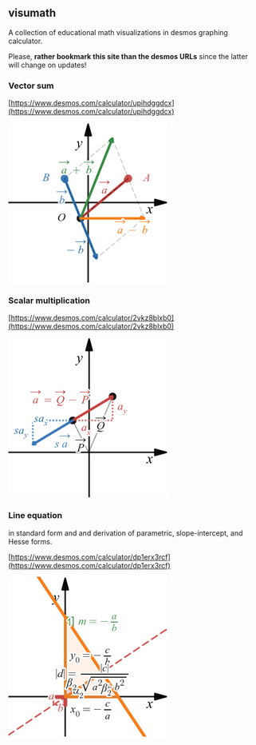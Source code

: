 ## visumath
A collection of educational math visualizations in desmos graphing calculator.

Please, **rather bookmark this site than the desmos URLs** since the latter will change on updates!

### Vector sum

[https://www.desmos.com/calculator/upihdggdcx](https://www.desmos.com/calculator/upihdggdcx)

![vector sum](img/vector_sum.png)

### Scalar multiplication

[https://www.desmos.com/calculator/2vkz8blxb0](https://www.desmos.com/calculator/2vkz8blxb0)

![scalar multiplication](img/scalar_mult.png)

### Line equation
in standard form and and derivation of parametric, slope-intercept, and Hesse forms.
  
[https://www.desmos.com/calculator/dp1erx3rcf](https://www.desmos.com/calculator/dp1erx3rcf)
  
![line equation standard form](img/line_standard_form.png)
